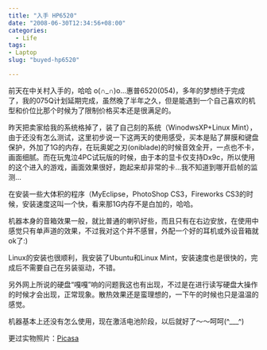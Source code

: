 ```yaml
---
title: "入手 HP6520"
date: "2008-06-30T12:34:56+08:00"
categories:
  - Life
tags:
- Laptop
slug: "buyed-hp6520"

---
```


前天在中关村入手的，哈哈
o(∩\_∩)o...惠普6520(054)，多年的梦想终于完成了，我的075Q计划延期完成，虽然晚了半年之久，但是能遇到一个自己喜欢的机型和价位比那个时候为了限制价格买本还是很满足的。

昨天把卖家给我的系统格掉了，装了自己刻的系统（WinodwsXP+Linux
Mint），由于还没有怎么测试，这里初步说一下这两天的使用感受，买本是贴了屏膜和键盘保护，外加了1G的内存，在玩奥妮之刃(oniblade)的时候音效全开，一点也不卡，画面细腻。而在玩鬼泣4PC试玩版的时候，由于本的显卡仅支持Dx9c，所以使用的这个进入的游戏，画面效果很好，跑起来却非常的卡...我不知道到哪开启帧的监测...

在安装一些大体积的程序（MyEclipse，PhotoShop CS3，Fireworks
CS3的时候，安装速度这叫一个快，看来那1G内存不是白加的，哈哈。

机器本身的音箱效果一般，就比普通的喇叭好些，而且只有在右边安放，在使用中感觉只有单声道的效果，不过我对这个并不感冒，外配一个好的耳机或外设音箱就ok了:)

Linux的安装也很顺利，我安装了Ubuntu和Linux
Mint，安装速度也是很快的，完成后不需要自己在另装驱动，不错。

另外网上所说的硬盘“嘎嘎”响的问题我这也有出现，不过是在进行读写硬盘大操作的时候才会出现，正常现象。散热效果还是蛮理想的，一下午的时候也只是温温的感觉。

机器基本上还没有怎么使用，现在激活电池阶段，以后就好了～～呵呵(\^\_\_\_\^)

更过实物照片：[Picasa](https://photos.google.com/album/AF1QipOB4CrCHGUJcyRHj-79K4evKEd13xjqVKS1bY92)
